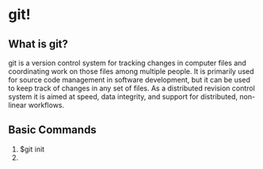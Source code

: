# git!
## What is git?
git is a version control system for tracking
changes in computer files and coordinating work on those files among multiple people. It is primarily used for source code management in software development, but it can be used to keep track of changes in any set of files. As a distributed revision control system it is aimed at speed, data integrity, and support for distributed, non-linear workflows.

## Basic Commands
1. $git init
2. 